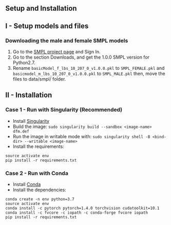
## Setup and Installation

## I - Setup models and files

### Downloading the male and female SMPL models

1. Go to the [SMPL project page](http://smpl.is.tue.mpg.de) and Sign In.
2. Go to the section Downloads, and get the 1.0.0 SMPL version for Python2.7.
3. Rename ```basicModel_f_lbs_10_207_0_v1.0.0.pkl``` to  ```SMPL_FEMALE.pkl``` and ```basicmodel_m_lbs_10_207_0_v1.0.0.pkl``` to ```SMPL_MALE.pkl``` then, move the files to data/smpl/ folder.

## II - Installation

### Case 1 - Run with Singularity (Recommended)

- Install [Singularity](https://sylabs.io/guides/3.5/user-guide/quick_start.html#quick-installation-steps)
- Build the image: ``` sudo singularity build --sandbox <image-name> dfm.def ```
- Run the image in writable mode with: ``` sudo singularity shell -B <bind-dir> --writable <image-name> ```
- Install the requirements: 
``` 
source activate env
pip install -r requirements.txt 
```

### Case 2 - Run with Conda

- Install [Conda](https://docs.conda.io/projects/conda/en/latest/user-guide/install/index.html)
- Install the dependencies: 
``` 
conda create -n env python=3.7
source activate env
conda install -c pytorch pytorch=1.4.0 torchvision cudatoolkit=10.1
conda install -c fvcore -c iopath -c conda-forge fvcore iopath
pip install -r requirements.txt
```
